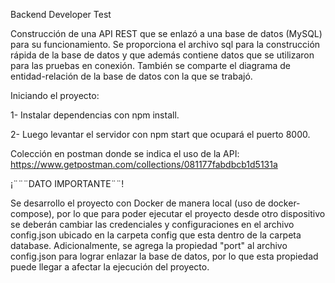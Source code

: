 Backend Developer Test

Construcción de una API REST que se enlazó a una base de datos (MySQL) para su funcionamiento. Se proporciona el archivo sql para la construcción rápida de la base de datos y que además contiene datos que se utilizaron para las pruebas en conexión. También se comparte el diagrama de entidad-relación de la base de datos con la que se trabajó.

Iniciando el proyecto:

1- Instalar dependencias con npm install.

2- Luego levantar el servidor con npm start que ocupará el puerto 8000.

Colección en postman donde se indica el uso de la API: https://www.getpostman.com/collections/081177fabdbcb1d5131a

¡¨¨¨DATO IMPORTANTE¨¨!

Se desarrollo el proyecto con Docker de manera local (uso de docker-compose), por lo que para poder ejecutar el proyecto desde otro dispositivo se deberán cambiar las credenciales y configuraciones en el archivo config.json ubicado en la carpeta config que esta dentro de la carpeta database. Adicionalmente, se agrega la propiedad "port" al archivo config.json para lograr enlazar la base de datos, por lo que esta propiedad puede llegar a afectar la ejecución del proyecto.